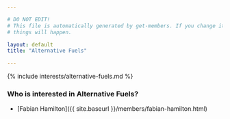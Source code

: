 ```yaml
---

# DO NOT EDIT!
# This file is automatically generated by get-members. If you change it, bad
# things will happen.

layout: default
title: "Alternative Fuels"

---
```


{% include interests/alternative-fuels.md %}

### Who is interested in Alternative Fuels?


* [Fabian Hamilton]({{ site.baseurl }}/members/fabian-hamilton.html)

